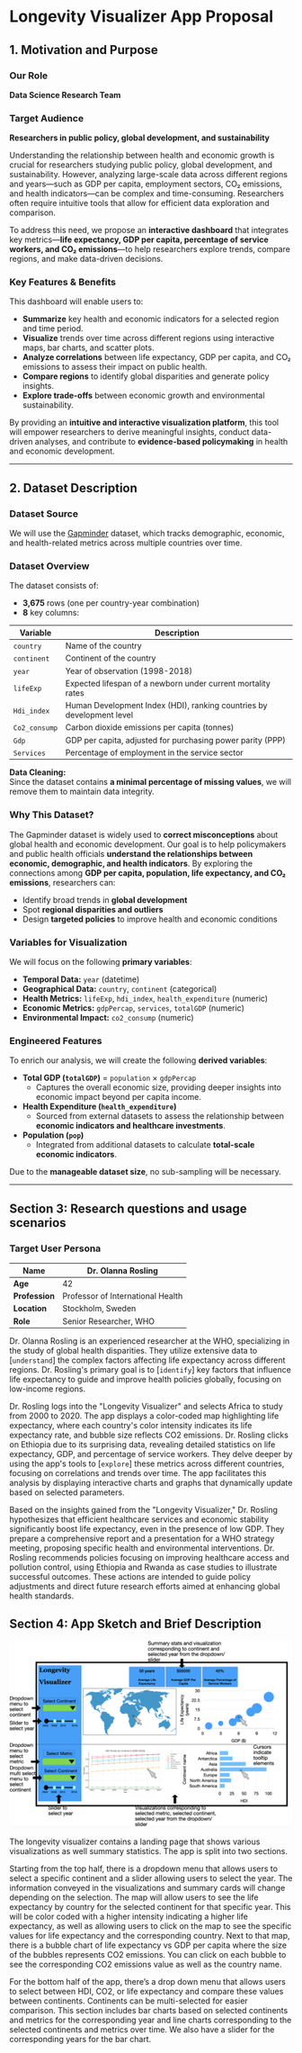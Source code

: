 # Longevity Visualizer App Proposal

## 1. Motivation and Purpose

### Our Role

**Data Science Research Team**

### Target Audience

**Researchers in public policy, global development, and sustainability**

Understanding the relationship between health and economic growth is crucial for researchers studying public policy, global development, and sustainability. However, analyzing large-scale data across different regions and years—such as GDP per capita, employment sectors, CO₂ emissions, and health indicators—can be complex and time-consuming. Researchers often require intuitive tools that allow for efficient data exploration and comparison.

To address this need, we propose an **interactive dashboard** that integrates key metrics—**life expectancy, GDP per capita, percentage of service workers, and CO₂ emissions**—to help researchers explore trends, compare regions, and make data-driven decisions.

### Key Features & Benefits

This dashboard will enable users to:

- **Summarize** key health and economic indicators for a selected region and time period.
- **Visualize** trends over time across different regions using interactive maps, bar charts, and scatter plots.
- **Analyze correlations** between life expectancy, GDP per capita, and CO₂ emissions to assess their impact on public health.
- **Compare regions** to identify global disparities and generate policy insights.
- **Explore trade-offs** between economic growth and environmental sustainability.

By providing an **intuitive and interactive visualization platform**, this tool will empower researchers to derive meaningful insights, conduct data-driven analyses, and contribute to **evidence-based policymaking** in health and economic development.

---

## 2. Dataset Description

### Dataset Source

We will use the [Gapminder](https://www.kaggle.com/datasets/albertovidalrod/gapminder-dataset) dataset, which tracks demographic, economic, and health-related metrics across multiple countries over time.

### Dataset Overview

The dataset consists of:

- **3,675** rows (one per country-year combination)
- **8** key columns:

| **Variable** | **Description** |
|-------------|----------------|
| `country` | Name of the country |
| `continent` | Continent of the country |
| `year` | Year of observation (1998-2018) |
| `lifeExp` | Expected lifespan of a newborn under current mortality rates |
| `Hdi_index` | Human Development Index (HDI), ranking countries by development level |
| `Co2_consump` | Carbon dioxide emissions per capita (tonnes) |
| `Gdp` | GDP per capita, adjusted for purchasing power parity (PPP) |
| `Services` | Percentage of employment in the service sector |

**Data Cleaning:**  
Since the dataset contains **a minimal percentage of missing values**, we will remove them to maintain data integrity.

### Why This Dataset?

The Gapminder dataset is widely used to **correct misconceptions** about global health and economic development. Our goal is to help policymakers and public health officials **understand the relationships between economic, demographic, and health indicators**. By exploring the connections among **GDP per capita, population, life expectancy, and CO₂ emissions**, researchers can:

- Identify broad trends in **global development**
- Spot **regional disparities and outliers**
- Design **targeted policies** to improve health and economic conditions

### Variables for Visualization

We will focus on the following **primary variables**:

- **Temporal Data:** `year` (datetime)
- **Geographical Data:** `country`, `continent` (categorical)
- **Health Metrics:** `lifeExp`, `hdi_index`, `health_expenditure` (numeric)
- **Economic Metrics:** `gdpPercap`, `services`, `totalGDP` (numeric)
- **Environmental Impact:** `co2_consump` (numeric)

### Engineered Features

To enrich our analysis, we will create the following **derived variables**:

- **Total GDP (`totalGDP`)** = `population` × `gdpPercap`
  - Captures the overall economic size, providing deeper insights into economic impact beyond per capita income.
- **Health Expenditure (`health_expenditure`)**
  - Sourced from external datasets to assess the relationship between **economic indicators and healthcare investments**.
- **Population (`pop`)**
  - Integrated from additional datasets to calculate **total-scale economic indicators**.

Due to the **manageable dataset size**, no sub-sampling will be necessary.

---

## Section 3: Research questions and usage scenarios

### Target User Persona

| **Name**  | Dr. Olanna Rosling |
|-----------|------------------|
| **Age**  | 42 |
| **Profession**  | Professor of International Health |
| **Location**  | Stockholm, Sweden |
| **Role**  | Senior Researcher, WHO |

Dr. Olanna Rosling is an experienced researcher at the WHO, specializing in the study of global health disparities. They utilize extensive data to [`understand`] the complex factors affecting life expectancy across different regions. Dr. Rosling's primary goal is to [`identify`] key factors that influence life expectancy to guide and improve health policies globally, focusing on low-income regions.

Dr. Rosling logs into the "Longevity Visualizer" and selects Africa to study from 2000 to 2020\. The app displays a color-coded map highlighting life expectancy, where each country's color intensity indicates its life expectancy rate, and bubble size reflects CO2 emissions. Dr. Rosling clicks on Ethiopia due to its surprising data, revealing detailed statistics on life expectancy, GDP, and percentage of service workers. They delve deeper by using the app's tools to [`explore`] these metrics across different countries, focusing on correlations and trends over time. The app facilitates this analysis by displaying interactive charts and graphs that dynamically update based on selected parameters.

Based on the insights gained from the "Longevity Visualizer," Dr. Rosling hypothesizes that efficient healthcare services and economic stability significantly boost life expectancy, even in the presence of low GDP. They prepare a comprehensive report and a presentation for a WHO strategy meeting, proposing specific health and environmental interventions. Dr. Rosling recommends policies focusing on improving healthcare access and pollution control, using Ethiopia and Rwanda as case studies to illustrate successful outcomes. These actions are intended to guide policy adjustments and direct future research efforts aimed at enhancing global health standards.

## Section 4: App Sketch and Brief Description

![sketch](../img/sketch.png)  

The longevity visualizer contains a landing page that shows various visualizations as well summary statistics. The app is split into two sections.

Starting from the top half, there is a dropdown menu that allows users to select a specific continent and a slider allowing users to select the year. The information conveyed in the visualizations and summary cards will change depending on the selection. The map will allow users to see the life expectancy by country for the selected continent for that specific year. This will be color coded with a higher intensity indicating a higher life expectancy, as well as allowing users to click on the map to see the specific values for life expectancy and the corresponding country. Next to that map, there is a bubble chart of life expectancy vs GDP per capita where the size of the bubbles represents CO2 emissions. You can click on each bubble to see the corresponding CO2 emissions value as well as the country name.

For the bottom half of the app, there’s a drop down menu that allows users to select between HDI, CO2, or life expectancy and compare these values between continents. Continents can be multi-selected for easier comparison. This section includes bar charts based on selected continents and metrics for the corresponding year and line charts corresponding to the selected continents and metrics over time. We also have a slider for the corresponding years for the bar chart.
